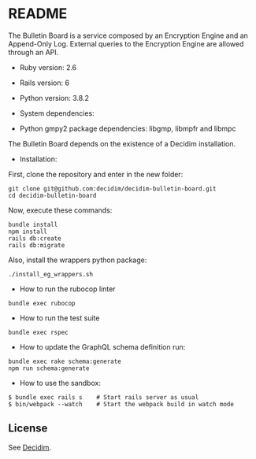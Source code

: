 # README

The Bulletin Board is a service composed by an Encryption Engine and an Append-Only Log. External queries to the Encryption Engine are allowed through an API.

- Ruby version: 2.6
- Rails version: 6
- Python version: 3.8.2

- System dependencies:
- Python gmpy2 package dependencies: libgmp, libmpfr and libmpc

The Bulletin Board depends on the existence of a Decidim installation.

- Installation:

First, clone the repository and enter in the new folder:

```
git clone git@github.com:decidim/decidim-bulletin-board.git
cd decidim-bulletin-board
```

Now, execute these commands:

```
bundle install
npm install
rails db:create
rails db:migrate
```

Also, install the wrappers python package:

```
./install_eg_wrappers.sh
```

- How to run the rubocop linter

```
bundle exec rubocop
```

- How to run the test suite

```
bundle exec rspec
```

- How to update the GraphQL schema definition run:

```
bundle exec rake schema:generate
npm run schema:generate
```

- How to use the sandbox:

```
$ bundle exec rails s    # Start rails server as usual
$ bin/webpack --watch    # Start the webpack build in watch mode
```

## License

See [Decidim](https://github.com/decidim/decidim).
